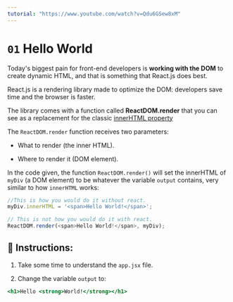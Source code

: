```yaml
---
tutorial: "https://www.youtube.com/watch?v=Qdu6GSew8xM"
---
```


# `01` Hello World

Today's biggest pain for front-end developers is **working with the DOM** to create dynamic HTML, and that is something that React.js does best.

React.js is a rendering library made to optimize the DOM: developers save time and the browser is faster.

The library comes with a function called **ReactDOM.render** that you can see as a replacement for the classic [innerHTML property](https://www.w3schools.com/jsref/prop_html_innerhtml.asp)

The `ReactDOM.render` function receives two parameters:

+  What to render (the inner HTML).

+  Where to render it (DOM element).

In the code given, the function `ReactDOM.render()` will set the innerHTML of `myDiv` (a DOM element) to be whatever the variable `output` contains, very similar to how `innerHTML` works:

```js
//This is how you would do it without react.
myDiv.innerHTML = '<span>Hello World!</span>';

// This is not how you would do it with react.
ReactDOM.render(<span>Hello World!</span>, myDiv);
```

## 📝 Instructions:

1. Take some time to understand the `app.jsx` file.

2. Change the variable `output` to:

```jsx
<h1>Hello <strong>World!</strong></h1>
```